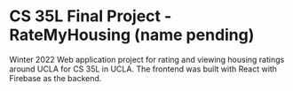 # CS 35L Final Project - RateMyHousing (name pending)
Winter 2022 Web application project for rating and viewing housing ratings around UCLA for CS 35L in UCLA.
The frontend was built with React with Firebase as the backend.
